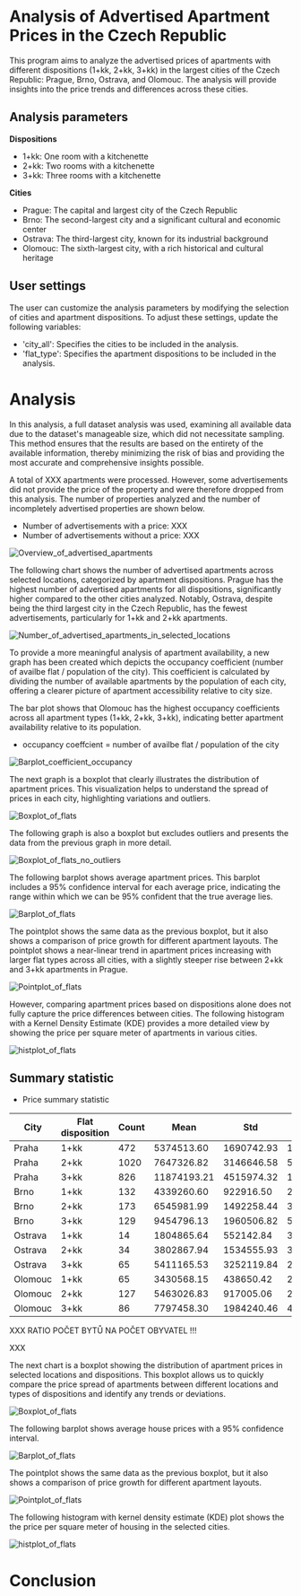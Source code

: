 # Analysis of Advertised Apartment Prices in the Czech Republic

This program aims to analyze the advertised prices of apartments with different dispositions (1+kk, 2+kk, 3+kk) in the largest cities of the Czech Republic: Prague, Brno, Ostrava, and Olomouc. The analysis will provide insights into the price trends and differences across these cities.

## Analysis parameters

**Dispositions**
* 1+kk: One room with a kitchenette
* 2+kk: Two rooms with a kitchenette
* 3+kk: Three rooms with a kitchenette

**Cities**
* Prague: The capital and largest city of the Czech Republic
* Brno: The second-largest city and a significant cultural and economic center
* Ostrava: The third-largest city, known for its industrial background
* Olomouc: The sixth-largest city, with a rich historical and cultural heritage

## User settings
The user can customize the analysis parameters by modifying the selection of cities and apartment dispositions. To adjust these settings, update the following variables:

* 'city_all': Specifies the cities to be included in the analysis.
* 'flat_type': Specifies the apartment dispositions to be included in the analysis.

# Analysis 
In this analysis, a full dataset analysis was used, examining all available data due to the dataset's manageable size, which did not necessitate sampling. This method ensures that the results are based on the entirety of the available information, thereby minimizing the risk of bias and providing the most accurate and comprehensive insights possible.

A total of XXX apartments were processed. However, some advertisements did not provide the price of the property and were therefore dropped from this analysis. The number of properties analyzed and the number of incompletely advertised properties are shown below.
* Number of advertisements with a price: XXX
* Number of advertisements without a price: XXX

![Overview_of_advertised_apartments](https://github.com/Libre89/Apartment_price_analysis/assets/101059017/57779619-1022-41b7-9d35-1cf321973ecb)

The following chart shows the number of advertised apartments  across selected locations, categorized by apartment dispositions. Prague has the highest number of advertised apartments for all dispositions, significantly higher compared to the other cities analyzed. Notably, Ostrava, despite being the third largest city in the Czech Republic, has the fewest advertisements, particularly for 1+kk and 2+kk apartments.

![Number_of_advertised_apartments_in_selected_locations](https://github.com/Libre89/Apartment_price_analysis/assets/101059017/ea151214-a2d3-4897-b9c8-f09562926cd8)

To provide a more meaningful analysis of apartment availability, a new graph has been created which depicts the occupancy coefficient (number of availbe flat / population of the city). This coefficient is calculated by dividing the number of available apartments by the population of each city, offering a clearer picture of apartment accessibility relative to city size.

The bar plot shows that Olomouc has the highest occupancy coefficients across all apartment types (1+kk, 2+kk, 3+kk), indicating better apartment availability relative to its population.

* occupancy coeffcient = number of availbe flat / population of the city

![Barplot_coefficient_occupancy](https://github.com/user-attachments/assets/cd6a311e-a8f5-4cdf-9503-685180bbd75d)

The next graph is a boxplot that clearly illustrates the distribution of apartment prices. This visualization helps to understand the spread of prices in each city, highlighting variations and outliers.

![Boxplot_of_flats](https://github.com/user-attachments/assets/28bac1c1-f2d3-4320-bbd4-e88274f7a3da)

The following graph is also a boxplot but excludes outliers and presents the data from the previous graph in more detail.

![Boxplot_of_flats_no_outliers](https://github.com/user-attachments/assets/4107743f-0133-4943-8ec5-bbeb7da4340d)

The following barplot shows average apartment prices. This barplot includes a 95% confidence interval for each average price, indicating the range within which we can be 95% confident that the true average lies. 

![Barplot_of_flats](https://github.com/user-attachments/assets/0c4c39ae-9714-45ee-9d23-68cc23addee2)

The pointplot shows the same data as the previous boxplot, but it also shows a comparison of price growth for different apartment layouts. The pointplot shows a near-linear trend in apartment prices increasing with larger flat types across all cities, with a slightly steeper rise between 2+kk and 3+kk apartments in Prague.

![Pointplot_of_flats](https://github.com/user-attachments/assets/7767a186-57b4-4097-894d-d1e383dd80e2)

However, comparing apartment prices based on dispositions alone does not fully capture the price differences between cities. The following histogram with a Kernel Density Estimate (KDE) provides a more detailed view by showing the price per square meter of apartments in various cities.

![histplot_of_flats](https://github.com/user-attachments/assets/9c2defa8-d8e7-4eb6-9fa9-7754ef5b9be6)

## Summary statistic
* Price summary statistic

| City    | Flat disposition | Count          | Mean          | Std        | Min       | 25%        | 50%        | 75%        | Max       |
| -----   | -----            | -----          | -----         | -----      | -----     | -----      | -----      | -----      | -----     |
| Praha   | 1+kk             | 472            | 5374513.60    | 1690742.93 |1435000    | 4309420    | 5390000    |6300000     |17390000   |
| Praha   | 2+kk             | 1020           | 7647326.82    | 3146646.58 |550000     | 6199750    | 7348700    |8590000     |52900000   |
| Praha   | 3+kk             | 826            | 11874193.21   | 4515974.32 |1987000    | 9292500    | 11000000   |13474225    |57500000   |
| Brno    | 1+kk             | 132            | 4339260.60    | 922916.50  |2290000    | 3699750    | 4219000    |4931635     |6990000    |
| Brno    | 2+kk             | 173            | 6545981.99    | 1492258.44 |3675000    | 5500000    | 6390000    |7362500     |11900000   |
| Brno    | 3+kk             | 129            | 9454796.13    | 1960506.82 |5500000    | 7990000    | 9300000    |10929000    |15100000   |
| Ostrava | 1+kk             | 14             | 1804865.64    | 552142.84  |389120     | 1670000    | 1999000    |1999000     |2846700    |
| Ostrava | 2+kk             | 34             | 3802867.94    | 1534555.93 |360680     | 2800000    | 3761702    |4824670     |8300000    |
| Ostrava | 3+kk             | 65             | 5411165.53    | 3252119.84 |2390000    | 3250000    | 4250000    |6990000     |18100000   |
| Olomouc | 1+kk             | 65             | 3430568.15    | 438650.42  |2020000    | 3150000    | 3400000    |3650000     |4490000    |
| Olomouc | 2+kk             | 127            | 5463026.83    | 917005.06  |2780000    | 4925000    | 5390000    |5810375     |9776500    |
| Olomouc | 3+kk             | 86             | 7797458.30    | 1984240.46 |4080000    | 6705000    |7467000     |8315000     |18990000   |

XXX
RATIO POČET BYTŮ NA POČET OBYVATEL !!!

XXX

The next chart is a boxplot showing the distribution of apartment prices in selected locations and dispositions. This boxplot allows us to quickly compare the price spread of apartments between different locations and types of dispositions and identify any trends or deviations.

![Boxplot_of_flats](https://github.com/Libre89/Apartment_price_analysis/assets/101059017/9ab6d251-6e9d-46b0-b686-995f76f1a7a5)

The following barplot shows average house prices with a 95% confidence interval.

![Barplot_of_flats](https://github.com/Libre89/Apartment_price_analysis/assets/101059017/3ae8e20a-3333-44b1-974c-a7072c719d2b)

The pointplot shows the same data as the previous boxplot, but it also shows a comparison of price growth for different apartment layouts. 

![Pointplot_of_flats](https://github.com/Libre89/Apartment_price_analysis/assets/101059017/b81b90dc-8acd-4e7e-b254-ccc1fa9de57f)

The following histogram with kernel density estimate (KDE) plot shows the the price per square meter of housing in the selected cities.

![histplot_of_flats](https://github.com/Libre89/Apartment_price_analysis/assets/101059017/2747296f-2d1a-4727-9c7a-1401c3a825d8)

# Conclusion 




